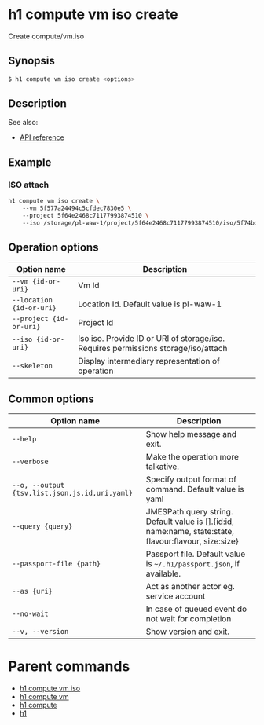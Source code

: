 
# h1 compute vm iso create

Create compute/vm.iso

## Synopsis

```bash
$ h1 compute vm iso create <options>
```

## Description

See also:

* [API reference](https://api.hyperone.com/v2/docs#operation/compute_project_vm_iso_create)

## Example


### ISO attach

```bash
h1 compute vm iso create \ 
	--vm 5f577a24494c5cfdec7830e5 \ 
	--project 5f64e2468c71177993874510 \ 
	--iso /storage/pl-waw-1/project/5f64e2468c71177993874510/iso/5f74bdf1494c5cfdec9e66dd
```

## Operation options

| Option name                  | Description                                                                        |
| ---------------------------- | ---------------------------------------------------------------------------------- |
| ```--vm {id-or-uri}```       | Vm Id                                                                              |
| ```--location {id-or-uri}``` | Location Id. Default value is pl-waw-1                                             |
| ```--project {id-or-uri}```  | Project Id                                                                         |
| ```--iso {id-or-uri}```      | Iso iso. Provide ID or URI of storage/iso. Requires permissions storage/iso/attach |
| ```--skeleton```             | Display intermediary representation of operation                                   |

## Common options

| Option name                                        | Description                                                                                               |
| -------------------------------------------------- | --------------------------------------------------------------------------------------------------------- |
| ```--help```                                       | Show help message and exit.                                                                               |
| ```--verbose```                                    | Make the operation more talkative.                                                                        |
| ```--o, --output {tsv,list,json,js,id,uri,yaml}``` | Specify output format of command. Default value is yaml                                                   |
| ```--query {query}```                              | JMESPath query string. Default value is [].\{id:id, name:name, state:state, flavour:flavour, size:size\}  |
| ```--passport-file {path}```                       | Passport file. Default value is ```~/.h1/passport.json```, if available.                                  |
| ```--as {uri}```                                   | Act as another actor eg. service account                                                                  |
| ```--no-wait```                                    | In case of queued event do not wait for completion                                                        |
| ```--v, --version```                               | Show version and exit.                                                                                    |

# Parent commands

* [h1 compute vm iso](./../README.md)
* [h1 compute vm](./../../README.md)
* [h1 compute](./../../../README.md)
* [h1](./../../../../README.md)
